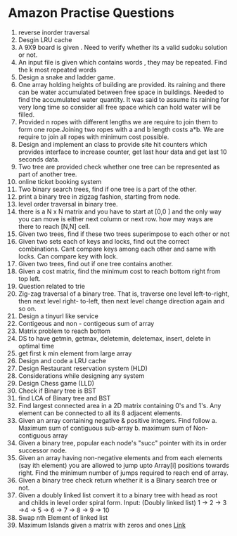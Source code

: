 # Amazon Practise Questions

1. reverse inorder traversal
2. Desgin LRU cache
3. A 9X9 board is given . Need to verify whether its a valid sudoku solution or not.
4. An input file is given which contains words , they may be repeated. Find the k most repeated words
5. Design a snake and ladder game.
6. One array holding heights of building are provided. its raining and there can be water accumulated between free space in buildings. Needed to find the accumulated water quantity. It was said to assume its raining for very long time so consider all free space which can hold water will be filled.
7. Provided n ropes with different lengths we are require to join them to form one rope.Joining two ropes with a and b length costs a\*b. We are require to join all ropes with minimum cost possible.
8. Design and implement an class to provide site hit counters which provides interface to increase counter, get last hour data and get last 10 seconds data.
9. Two tree are provided check whether one tree can be represented as part of another tree.
10. online ticket booking system
11. Two binary search trees, find if one tree is a part of the other.
12. print a binary tree in zigzag fashion, starting from node.
13. level order traversal in binary tree.
14. there is a N x N matrix and you have to start at [0,0 ] and the only way you can move is either next column or next row. how may ways are there to reach [N,N] cell.
15. Given two trees, find if these two trees superimpose to each other or not
16. Given two sets each of keys and locks, find out the correct combinations. Cant compare keys among each other and same with locks. Can compare key with lock.
17. Given two trees, find out if one tree contains another.
18. Given a cost matrix, find the minimum cost to reach bottom right from top left.
19. Question related to trie
20. Zig-zag traversal of a binary tree. That is, traverse one level left-to-right, then next level right- to-left, then next level change direction again and so on.
21. Design a tinyurl like service
22. Contigeous and non - contigeous sum of array
23. Matrix problem to reach bottom
24. DS to have getmin, getmax, deletemin, deletemax, insert, delete in optimal time
25. get first k min element from large array
26. Design and code a LRU cache
27. Design Restaurant reservation system (HLD)
28. Considerations while designing any system
29. Design Chess game (LLD)
30. Check if Binary tree is BST
31. find LCA of Binary tree and BST
32. Find largest connected area in a 2D matrix containing 0's and 1's. Any element can be connected to all its 8 adjacent elements.
33. Given an array containing negative & positive integers. Find follow a. Maximum sum of contiguous sub-array b. maximum sum of Non-contiguous array
34. Given a binary tree, popular each node's "succ" pointer with its in order successor node.
35. Given an array having non-negative elements and from each elements (say ith element) you are allowed to jump upto Array[i] positions towards right. Find the minimum number of jumps required to reach end of array.
36. Given a binary tree check return whether it is a Binary search tree or not.
37. Given a doubly linked list convert it to a binary tree with head as root and childs in level order spiral form. Input: (Doubly linked list) 1 -> 2 -> 3 ->4 -> 5 -> 6 -> 7 -> 8 -> 9 -> 10
38. Swap nth Element of linked list
39. Maximum Islands given a matrix with zeros and ones  [Link](/random/amazon/NumOfIsland.java)
